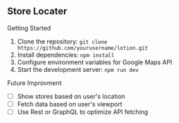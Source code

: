 ## Store Locater

Getting Started

1.  Clone the repository:  `git clone https://github.com/yourusername/lotion.git`
2.  Install dependencies:  `npm install`
3.  Configure environment variables for Google Maps API 
4.  Start the development server:  `npm run dev`

Future Improvment

 - [ ] Show stores based on user's location
 - [ ] Fetch data based on user's viewport
 - [ ] Use Rest or GraphQL to optimize API fetching